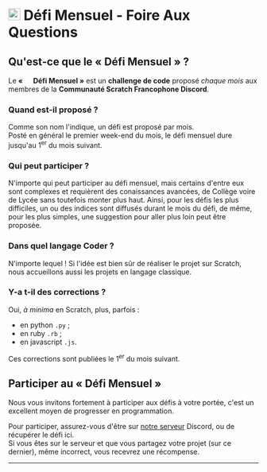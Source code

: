 # <img src="trophy.png" width=24px> Défi Mensuel - Foire Aux Questions

## Qu'est-ce que le « Défi Mensuel » ?

Le **« <img src="trophy.png" width=14px> Défi Mensuel »** est un **challenge de code** proposé _chaque mois_ aux membres de la **Communauté Scratch Francophone Discord**.

### Quand est-il proposé ?

Comme son nom l'indique, un défi est proposé par mois. <br>
Posté en général le premier week-end du mois, le défi mensuel dure jusqu'au 1<sup>er</sup> du mois suivant.

### Qui peut participer ?

N'importe qui peut participer au défi mensuel, mais certains d'entre eux sont complexes et requièrent des conaissances avancées, de Collège voire de Lycée sans toutefois monter plus haut.
Ainsi, pour les défis les plus difficiles, un ou des indices sont diffusés durant le mois du défi, de même, pour les plus simples, une suggestion pour aller plus loin peut être proposée.

### Dans quel langage Coder ?

N'importe lequel ! Si l'idée est bien sûr de réaliser le projet sur Scratch, nous accueillons aussi les projets en langage classique.

### Y-a t-il des corrections ?

Oui, *à minima* en Scratch, plus, parfois :
- en python `.py` ;
- en ruby `.rb` ;
- en javascript `.js`.

Ces corrections sont publiées le 1<sup>er</sup> du mois suivant.

## Participer au « Défi Mensuel »

Nous vous invitons fortement à participer aux défis à votre portée, c'est un excellent moyen de progresser en programmation.

Pour participer, assurez-vous d'être sur [notre serveur](https://discord.gg/UnjbyEEVak) Discord, ou de récupérer le défi ici. <br>
Si vous êtes sur le serveur et que vous partagez votre projet (sur ce dernier), même incorrect, vous recevrez une récompense.

----
